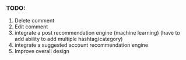 ### TODO:
1. Delete comment
2. Edit comment
3. integrate a post recommendation engine (machine learning) (have to add ability to add multiple hashtag/category)
4. integrate a suggested account recommendation engine
5. Improve overall design
